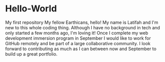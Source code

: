 # Hello-World
My first repository 
My fellow Earthicans, hello!
My name is Latifah and I'm new to this whole coding thing. Although I have no background in tech and only started a few months ago, I'm loving it! Once I complete my web development immersion program in September I would like to work for GitHub remotely and be part of a large collaborative community. I look forward to contributing as much as I can between now and September to build up a great portfolio. 
